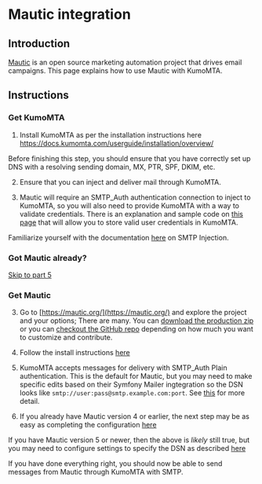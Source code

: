 # Mautic integration

## Introduction

[Mautic](https://mautic.org/) is an open source  marketing automation project that drives email campaigns. This page explains how to use Mautic with KumoMTA.

## Instructions

### Get KumoMTA

 1) Install KumoMTA as per the installation instructions here
https://docs.kumomta.com/userguide/installation/overview/

Before finishing this step, you should ensure that you have correctly set up DNS with a resolving sending domain, MX, PTR, SPF, DKIM, etc.

 2) Ensure that you can inject and deliver mail through KumoMTA.

 3) Mautic will require an SMTP_Auth authentication connection to inject to KumoMTA, so you will also need to provide KumoMTA with a way to validate credentials.  There is an explanation and sample code on [this page](../../reference/events/smtp_server_auth_plain/) that will allow you to store valid user credentials in KumoMTA.  

Familiarize yourself with the documentation [here](..//operation/smtpinjection/) on SMTP Injection.

### Got Mautic already?
[Skip to part 5](#part_5)


### Get Mautic

 3) Go to [https://mautic.org/](https://mautic.org/) and explore the project and your options;  There are many.
    You can [download the production zip](https://mautic.org/download/) or you can [checkout the GitHub repo](https://github.com/mautic/mautic) depending on how much you want to customize and contribute.

 4) Follow the install instructions [here](https://docs.mautic.org/en/5.x/getting_started/how_to_install_mautic.html) 

<a name="part_5" />

 5) KumoMTA accepts messages for delivery with SMTP_Auth Plain authentication.  This is the default for Mautic, but you may need to make specific edits based on their Symfony Mailer ingtegration so the DSN looks like `smtp://user:pass@smtp.example.com:port`. See [this](https://docs.mautic.org/en/5.x/configuration/settings.html#smtp-transport) for more detail.

 6) If you already have Mautic version 4 or earlier, the next step may be as easy as completing the configuration [here](https://docs.mautic.org/en/5.x/getting_started/how_to_install_mautic.html#configuring-email-settings)

If you have Mautic version 5 or newer, then the above is *likely* still true, but you may need to configure settings to specify the DSN as described [here](https://docs.mautic.org/en/5.x/configuration/settings.html#smtp-transport) 


If you have done everything right, you should now be able to send messages from Mautic through KumoMTA with SMTP.



